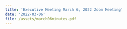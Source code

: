 ```yaml
---
title: 'Executive Meeting March 6, 2022 Zoom Meeting'
date: '2022-03-06'
file: /assets/march06minutes.pdf
---
```


